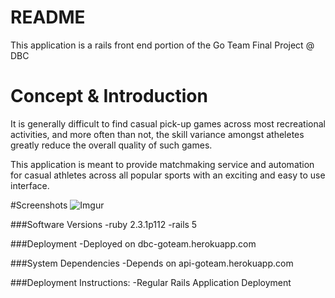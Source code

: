 # README

This application is a rails front end portion of the Go Team Final Project @ DBC

# Concept & Introduction

It is generally difficult to find casual pick-up games across most recreational activities, and more often than not, the skill variance amongst atheletes greatly reduce the overall quality of such games.

This application is meant to provide matchmaking service and automation for casual athletes across all popular sports with an exciting and easy to use interface.

#Screenshots
![Imgur](http://i.imgur.com/TYQQp05.png)


###Software Versions
-ruby 2.3.1p112
-rails 5

###Deployment
-Deployed on dbc-goteam.herokuapp.com

###System Dependencies
-Depends on api-goteam.herokuapp.com

###Deployment Instructions:
-Regular Rails Application Deployment
